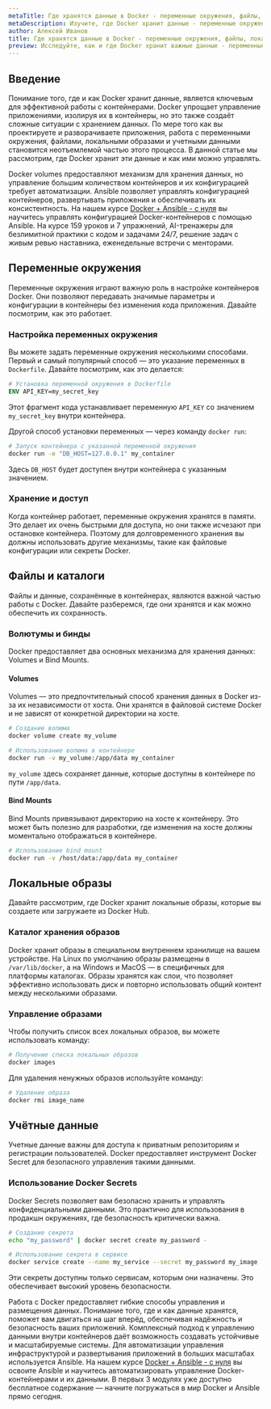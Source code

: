```yaml
---
metaTitle: Где хранятся данные в Docker - переменные окружения, файлы, локальные образы и учётные данные
metaDescription: Изучите, где Docker хранит данные - переменные окружения, файлы, локальные образы и учётные данные. Разберитесь в деталях хранения и управлении данными в контейнерах
author: Алексей Иванов
title: Где хранятся данные в Docker - переменные окружения, файлы, локальные образы и учётные данные
preview: Исследуйте, как и где Docker хранит важные данные - переменные окружения, файлы и образы. Мы подробно объясним процессы и предоставим примеры для лучшего понимания
---
```


## Введение

Понимание того, где и как Docker хранит данные, является ключевым для эффективной работы с контейнерами. Docker упрощает управление приложениями, изолируя их в контейнеры, но это также создаёт сложные ситуации с хранением данных. По мере того как вы проектируете и разворачиваете приложения, работа с переменными окружения, файлами, локальными образами и учетными данными становится неотъемлемой частью этого процесса. В данной статье мы рассмотрим, где Docker хранит эти данные и как ими можно управлять.

Docker volumes предоставляют механизм для хранения данных, но управление большим количеством контейнеров и их конфигурацией требует автоматизации. Ansible позволяет управлять конфигурацией контейнеров, развертывать приложения и обеспечивать их консистентность. На нашем курсе [Docker + Ansible - с нуля](https://purpleschool.ru/course/docker?utm_source=knowledgebase&utm_medium=text&utm_campaign=Gde_hranyatsya_dannye_v_Docker_-_peremennye_okruzheniya,_fayly,_lokalnye_obrazy_i_uchyotnye_dannye) вы научитесь управлять конфигурацией Docker-контейнеров с помощью Ansible. На курсе 159 уроков и 7 упражнений, AI-тренажеры для безлимитной практики с кодом и задачами 24/7, решение задач с живым ревью наставника, еженедельные встречи с менторами.

## Переменные окружения

Переменные окружения играют важную роль в настройке контейнеров Docker. Они позволяют передавать значимые параметры и конфигурации в контейнеры без изменения кода приложения. Давайте посмотрим, как это работает.

### Настройка переменных окружения

Вы можете задать переменные окружения несколькими способами. Первый и самый популярный способ — это указание переменных в `Dockerfile`. Давайте посмотрим, как это делается:

```dockerfile
# Установка переменной окружения в Dockerfile
ENV API_KEY=my_secret_key
```

Этот фрагмент кода устанавливает переменную `API_KEY` со значением `my_secret_key` внутри контейнера.

Другой способ установки переменных — через команду `docker run`:

```bash
# Запуск контейнера с указанной переменной окружения
docker run -e "DB_HOST=127.0.0.1" my_container
```

Здесь `DB_HOST` будет доступен внутри контейнера с указанным значением.

### Хранение и доступ

Когда контейнер работает, переменные окружения хранятся в памяти. Это делает их очень быстрыми для доступа, но они также исчезают при остановке контейнера. Поэтому для долговременного хранения вы должны использовать другие механизмы, такие как файловые конфигурации или секреты Docker.

## Файлы и каталоги

Файлы и данные, сохранённые в контейнерах, являются важной частью работы с Docker. Давайте разберемся, где они хранятся и как можно обеспечить их сохранность.

### Волютумы и бинды

Docker предоставляет два основных механизма для хранения данных: Volumes и Bind Mounts.

#### Volumes

Volumes — это предпочтительный способ хранения данных в Docker из-за их независимости от хоста. Они хранятся в файловой системе Docker и не зависят от конкретной директории на хосте.

```bash
# Создание волюма
docker volume create my_volume

# Использование волюма в контейнере
docker run -v my_volume:/app/data my_container
```

`my_volume` здесь сохраняет данные, которые доступны в контейнере по пути `/app/data`.

#### Bind Mounts

Bind Mounts привязывают директорию на хосте к контейнеру. Это может быть полезно для разработки, где изменения на хосте должны моментально отображаться в контейнере.

```bash
# Использование bind mount
docker run -v /host/data:/app/data my_container
```

## Локальные образы

Давайте рассмотрим, где Docker хранит локальные образы, которые вы создаете или загружаете из Docker Hub.

### Каталог хранения образов

Docker хранит образы в специальном внутреннем хранилище на вашем устройстве. На Linux по умолчанию образы размещены в `/var/lib/docker`, а на Windows и MacOS — в специфичных для платформы каталогах. Образы хранятся как слои, что позволяет эффективно использовать диск и повторно использовать общий контент между несколькими образами.

### Управление образами

Чтобы получить список всех локальных образов, вы можете использовать команду:

```bash
# Получение списка локальных образов
docker images
```

Для удаления ненужных образов используйте команду:

```bash
# Удаление образа
docker rmi image_name
```

## Учётные данные

Учетные данные важны для доступа к приватным репозиториям и регистрации пользователей. Docker предоставляет инструмент Docker Secret для безопасного управления такими данными.

### Использование Docker Secrets

Docker Secrets позволяет вам безопасно хранить и управлять конфиденциальными данными. Это практично для использования в продакшн окружениях, где безопасность критически важна.

```bash
# Создание секрета
echo "my_password" | docker secret create my_password -

# Использование секрета в сервисе
docker service create --name my_service --secret my_password my_image
```

Эти секреты доступны только сервисам, которым они назначены. Это обеспечивает высокий уровень безопасности.

Работа с Docker предоставляет гибкие способы управления и размещения данных. Понимание того, где и как данные хранятся, поможет вам двигаться на шаг вперёд, обеспечивая надёжность и безопасность ваших приложений. Комплексный подход к управлению данными внутри контейнеров даёт возможность создавать устойчивые и масштабируемые системы. Для автоматизации управления инфраструктурой и развертывания приложений в больших масштабах используется Ansible. На нашем курсе [Docker + Ansible - с нуля](https://purpleschool.ru/course/docker?utm_source=knowledgebase&utm_medium=text&utm_campaign=Gde_hranyatsya_dannye_v_Docker_-_peremennye_okruzheniya,_fayly,_lokalnye_obrazy_i_uchyotnye_dannye) вы освоите Ansible и научитесь автоматизировать управление Docker-контейнерами и их данными. В первых 3 модулях уже доступно бесплатное содержание — начните погружаться в мир Docker и Ansible прямо сегодня.
